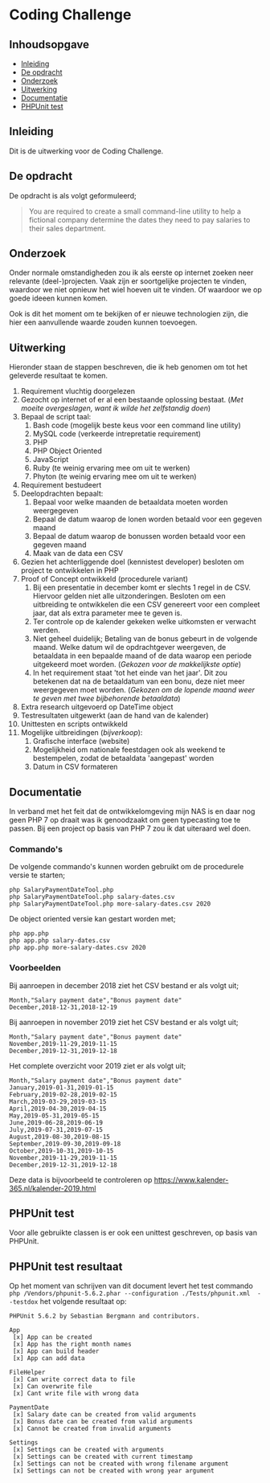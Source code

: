 # Coding Challenge

## Inhoudsopgave
- [Inleiding](##Inleiding)  
- [De opdracht](##De%20opdracht)  
- [Onderzoek](##Onderzoek)  
- [Uitwerking](##Uitwerking)  
- [Documentatie](##Documentatie)  
- [PHPUnit test](##PHPUnit%20test)  

## Inleiding
Dit is de uitwerking voor de Coding Challenge.

## De opdracht
De opdracht is als volgt geformuleerd;  

> You are required to create a small command-line utility to help a fictional company determine the dates they need to pay salaries to their sales department.
   
## Onderzoek
Onder normale omstandigheden zou ik als eerste op internet zoeken neer relevante (deel-)projecten. 
Vaak zijn er soortgelijke projecten te vinden, waardoor we niet opnieuw het wiel hoeven uit te vinden. Of waardoor we op goede ideeen kunnen komen.

Ook is dit het moment om te bekijken of er nieuwe technologien zijn, die hier een aanvullende waarde zouden kunnen toevoegen.
## Uitwerking
Hieronder staan de stappen beschreven, die ik heb genomen om tot het geleverde resultaat te komen.
1. Requirement vluchtig doorgelezen
1. Gezocht op internet of er al een bestaande oplossing bestaat. (*Met moeite overgeslagen, want ik wilde het zelfstandig doen*)
1. Bepaal de script taal:
    1. Bash code (mogelijk beste keus voor een command line utility)
    1. MySQL code (verkeerde intrepretatie requirement)
    1. PHP 
    1. PHP Object Oriented
    1. JavaScript
    1. Ruby (te weinig ervaring mee om uit te werken)
    1. Phyton (te weinig ervaring mee om uit te werken)
1. Requirement bestudeert
1. Deelopdrachten bepaalt:
    1. Bepaal voor welke maanden de betaaldata moeten worden weergegeven
    1. Bepaal de datum waarop de lonen worden betaald voor een gegeven maand
    1. Bepaal de datum waarop de bonussen worden betaald voor een gegeven maand
    1. Maak van de data een CSV
1. Gezien het achterliggende doel (kennistest developer) besloten om project te ontwikkelen in PHP
1. Proof of Concept ontwikkeld (procedurele variant)
    1. Bij een presentatie in december komt er slechts 1 regel in de CSV. Hiervoor gelden niet alle uitzonderingen. Besloten om een uitbreiding te ontwikkelen die een CSV genereert voor een compleet jaar, dat als extra parameter mee te geven is.
    1. Ter controle op de kalender gekeken welke uitkomsten er verwacht werden.
    1. Niet geheel duidelijk; Betaling van de bonus gebeurt in de volgende maand. Welke datum wil de opdrachtgever weergeven, de betaaldata in een bepaalde maand of de data waarop een periode uitgekeerd moet worden. (*Gekozen voor de makkelijkste optie*) 
    1. In het requirement staat 'tot het einde van het jaar'. Dit zou betekenen dat na de betaaldatum van een bonu, deze niet meer weergegeven  moet worden. (*Gekozen om de lopende maand weer te geven met twee bijbehorende betaaldata*)
1. Extra research uitgevoerd op DateTime object
1. Testresultaten uitgewerkt (aan de hand van de kalender)
1. Unittesten en scripts ontwikkeld
1. Mogelijke uitbreidingen (*bijverkoop*):
    1. Grafische interface (website)
    1. Mogelijkheid om nationale feestdagen ook als weekend te bestempelen, zodat de betaaldata 'aangepast' worden
    1. Datum in CSV formateren

## Documentatie
In verband met het feit dat de ontwikkelomgeving mijn NAS is en daar nog geen PHP 7 op draait was ik genoodzaakt om geen typecasting toe te passen.
Bij een project op basis van PHP 7 zou ik dat uiteraard wel doen.

### Commando's
De volgende commando's kunnen worden gebruikt om de procedurele versie te starten;
```
php SalaryPaymentDateTool.php
php SalaryPaymentDateTool.php salary-dates.csv
php SalaryPaymentDateTool.php more-salary-dates.csv 2020
```
De object oriented versie kan gestart worden met;
```
php app.php
php app.php salary-dates.csv
php app.php more-salary-dates.csv 2020
```

### Voorbeelden

Bij aanroepen in december 2018 ziet het CSV bestand er als volgt uit;
```
Month,"Salary payment date","Bonus payment date"
December,2018-12-31,2018-12-19
```
Bij aanroepen in november 2019 ziet het CSV bestand er als volgt uit;
```
Month,"Salary payment date","Bonus payment date"
November,2019-11-29,2019-11-15
December,2019-12-31,2019-12-18
```
Het complete overzicht voor 2019 ziet er als volgt uit;
```
Month,"Salary payment date","Bonus payment date"
January,2019-01-31,2019-01-15
February,2019-02-28,2019-02-15
March,2019-03-29,2019-03-15
April,2019-04-30,2019-04-15
May,2019-05-31,2019-05-15
June,2019-06-28,2019-06-19
July,2019-07-31,2019-07-15
August,2019-08-30,2019-08-15
September,2019-09-30,2019-09-18
October,2019-10-31,2019-10-15
November,2019-11-29,2019-11-15
December,2019-12-31,2019-12-18
```
Deze data is bijvoorbeeld te controleren op 
https://www.kalender-365.nl/kalender-2019.html
## PHPUnit test
Voor alle gebruikte classen is er ook een unittest geschreven, op basis van PHPUnit. 

## PHPUnit test resultaat
Op het moment van schrijven van dit document levert het test commando 
`php /Vendors/phpunit-5.6.2.phar --configuration ./Tests/phpunit.xml  --testdox` het volgende resultaat op:
```
PHPUnit 5.6.2 by Sebastian Bergmann and contributors.

App
 [x] App can be created
 [x] App has the right month names
 [x] App can build header
 [x] App can add data

FileHelper
 [x] Can write correct data to file
 [x] Can overwrite file
 [x] Cant write file with wrong data

PaymentDate
 [x] Salary date can be created from valid arguments
 [x] Bonus date can be created from valid arguments
 [x] Cannot be created from invalid arguments

Settings
 [x] Settings can be created with arguments
 [x] Settings can be created with current timestamp
 [x] Settings can not be created with wrong filename argument
 [x] Settings can not be created with wrong year argument
```
